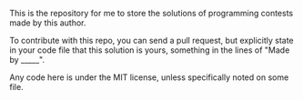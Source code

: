 This is the repository for me to store the solutions of programming contests made by this author.

To contribute with this repo, you can send a pull request, but explicitly state in your code file that this solution is yours, something in the lines of "Made by _____".

Any code here is under the MIT license, unless specifically noted on some file.
